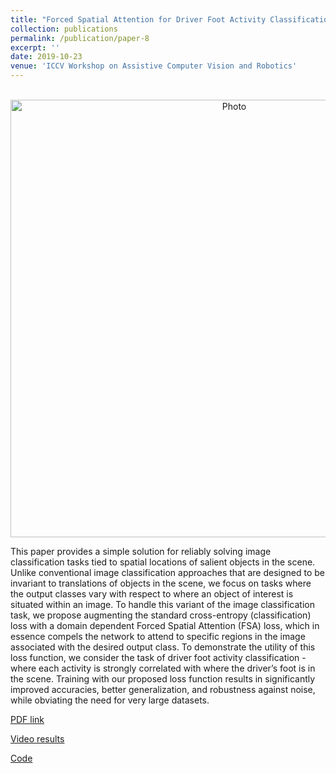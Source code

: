```yaml
---
title: "Forced Spatial Attention for Driver Foot Activity Classification"
collection: publications
permalink: /publication/paper-8
excerpt: ''
date: 2019-10-23
venue: 'ICCV Workshop on Assistive Computer Vision and Robotics'
---
```

<p align="center">
  <img src="https://arangesh.github.io/images/paper-8-im.png?raw=true" alt="Photo" style="width: 700px;"/> 
</p>

This paper provides a simple solution for reliably solving image classification tasks tied to spatial locations of salient objects in the scene. Unlike conventional image classification approaches that are designed to be invariant to translations of objects in the scene, we focus on tasks where the output classes vary with respect to where an object of interest is situated within an image. To handle this variant of the image classification task, we propose augmenting the standard cross-entropy (classification) loss with a domain dependent Forced Spatial Attention (FSA) loss, which in essence compels the network to attend to specific regions in the image associated with the desired output class. To demonstrate the utility of this loss function, we consider the task of driver foot activity classification - where each activity is strongly correlated with where the driver’s foot is in the scene. Training with our proposed loss function results in significantly improved accuracies, better generalization, and robustness against noise, while obviating the need for very large datasets.

[PDF link](http://cvrr.ucsd.edu/publications/2019/FSAFAC.pdf)

[Video results](https://www.youtube.com/watch?v=AP8x_W--YDY&list=PLUebh5NWCQUZ_JgaIonLNZF3zh1wDse-1&index=2&t=0s)

[Code](https://github.com/arangesh/Forced-Spatial-Attention)


